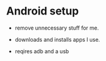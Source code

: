 # Android setup
- remove unnecessary stuff for me.
- downloads and installs apps I use.

- reqires adb and a usb 
